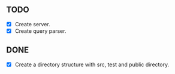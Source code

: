 ## TODO
- [x] Create server.
- [x] Create query parser.

## DONE
- [x] Create a directory structure with src, test and public directory.